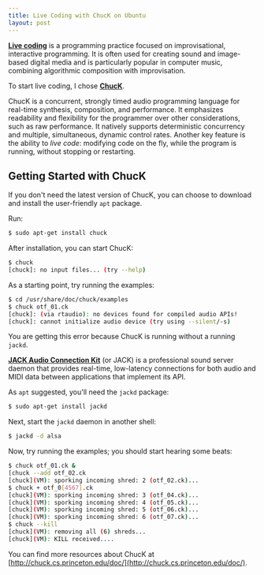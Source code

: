 ```yaml
---
title: Live Coding with ChucK on Ubuntu
layout: post
---
```


[live_coding]: http://en.wikipedia.org/wiki/Live_coding
[chuck]: http://chuck.cs.princeton.edu
[jack]: http://jackaudio.org

[**Live coding**][live_coding] is a programming practice focused on improvisational, interactive programming. It is often used for creating sound and image-based digital media and is particularly popular in computer music, combining algorithmic composition with improvisation.

To start live coding, I chose [**ChucK**][chuck].

ChucK is a concurrent, strongly timed audio programming language for real-time synthesis, composition, and performance. It emphasizes readability and flexibility for the programmer over other considerations, such as raw performance. It natively supports deterministic concurrency and multiple, simultaneous, dynamic control rates. Another key feature is the ability to *live code*: modifying code on the fly, while the program is running, without stopping or restarting.

## Getting Started with ChucK

If you don't need the latest version of ChucK, you can choose to download and install the user-friendly `apt` package.

Run:

```bash
$ sudo apt-get install chuck
```

After installation, you can start ChucK:

```bash
$ chuck
[chuck]: no input files... (try --help)
```

As a starting point, try running the examples:

```bash
$ cd /usr/share/doc/chuck/examples
$ chuck otf_01.ck
[chuck]: (via rtaudio): no devices found for compiled audio APIs!
[chuck]: cannot initialize audio device (try using --silent/-s)
```

You are getting this error because ChucK is running without a running `jackd`.

[**JACK Audio Connection Kit**][jack] (or JACK) is a professional sound server daemon that provides real-time, low-latency connections for both audio and MIDI data between applications that implement its API.

As `apt` suggested, you'll need the `jackd` package:

```bash
$ sudo apt-get install jackd
```

Next, start the `jackd` daemon in another shell:

```bash
$ jackd -d alsa
```

Now, try running the examples; you should start hearing some beats:

```bash
$ chuck otf_01.ck &
[chuck --add otf_02.ck
[chuck](VM): sporking incoming shred: 2 (otf_02.ck)...
$ chuck + otf_0[4567].ck
[chuck](VM): sporking incoming shred: 3 (otf_04.ck)...
[chuck](VM): sporking incoming shred: 4 (otf_05.ck)...
[chuck](VM): sporking incoming shred: 5 (otf_06.ck)...
[chuck](VM): sporking incoming shred: 6 (otf_07.ck)...
$ chuck --kill
[chuck](VM): removing all (6) shreds...
[chuck](VM): KILL received....
```

You can find more resources about ChucK at [http://chuck.cs.princeton.edu/doc/](http://chuck.cs.princeton.edu/doc/).
